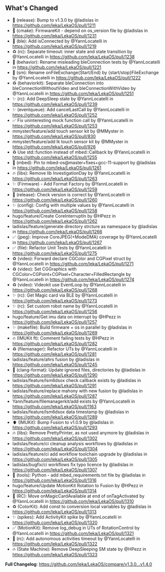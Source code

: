 ## What's Changed
* :bookmark: (release): Bump to v1.3.0 by @ladislas in https://github.com/leka/LekaOS/pull/1211
* :hammer: (cmake): FirmwareKit - depend on os_version file by @ladislas in https://github.com/leka/LekaOS/pull/1231
* 🚸 (ble): Add isConnected by @YannLocatelli in https://github.com/leka/LekaOS/pull/1219
* ♻️ (rc): Separate timeout: inner state and state transition by @YannLocatelli in https://github.com/leka/LekaOS/pull/1238
* 🚚 (behavior): Rename misleading bleConnection tests by @YannLocatelli in https://github.com/leka/LekaOS/pull/1221
* 🚚 (sm): Rename onFileExchange{Start/End} by {start/stop}FileExchange by @YannLocatelli in https://github.com/leka/LekaOS/pull/1222
* ♻️ (behaviorkit): Separate bleConnection into bleConnectionWithoutVideo and bleConnectionWithVideo by @YannLocatelli in https://github.com/leka/LekaOS/pull/1251
* ✨ (rc): Add DeepSleep state by @YannLocatelli in https://github.com/leka/LekaOS/pull/1239
* ✨ (eventqueue): Add cancelLastCall by @YannLocatelli in https://github.com/leka/LekaOS/pull/1252
* ✅ Fix uninteresting mock function call by @YannLocatelli in https://github.com/leka/LekaOS/pull/1253
* mmyster/feature/add touch sensor kit by @MMyster in https://github.com/leka/LekaOS/pull/830
* mmyster/feature/add lk touch sensor kit by @MMyster in https://github.com/leka/LekaOS/pull/926
* ♻️ Use std::function instead of mbed::Callback by @YannLocatelli in https://github.com/leka/LekaOS/pull/1255
* :pushpin: (mbed): Pin to mbed-os@master+fixes+gcc-11-support by @ladislas in https://github.com/leka/LekaOS/pull/1261
* 🔥 (libs): Remove lib InvestigationDay by @YannLocatelli in https://github.com/leka/LekaOS/pull/1263
* ✨ (Firmware) - Add Format Factory by @YannLocatelli in https://github.com/leka/LekaOS/pull/1259
* 👷 (release): Check version is correct by @YannLocatelli in https://github.com/leka/LekaOS/pull/1260
* ✨ (config): Config with multiple values by @YannLocatelli in https://github.com/leka/LekaOS/pull/1258
* hugo/feature/Create CoreInterruptIn by @HPezz in https://github.com/leka/LekaOS/pull/1262
* ladislas/feature/generate directory strcture as namespace by @ladislas in https://github.com/leka/LekaOS/pull/1266
* :white_check_mark: (jpeg): Improve CoreJPEG(+ModeDMA) coverage by @YannLocatelli in https://github.com/leka/LekaOS/pull/1267
* ✅ (file): Refactor Unit Tests by @YannLocatelli in https://github.com/leka/LekaOS/pull/1275
* ♻️ (video): Forward declare CGColor and CGPixel struct by @YannLocatelli in https://github.com/leka/LekaOS/pull/1271
* :recycle: (video): Set CGGraphics with CGColor+CGPoint+CGPixel+Character+FilledRectangle by @YannLocatelli in https://github.com/leka/LekaOS/pull/1274
* ♻️ (video): Videokit use EventLoop by @YannLocatelli in https://github.com/leka/LekaOS/pull/1268
* ✨ (rc): Get Magic card via BLE by @YannLocatelli in https://github.com/leka/LekaOS/pull/1273
* ✨ (rc): Set custom robot name by @YannLocatelli in https://github.com/leka/LekaOS/pull/1256
* hugo/feature/Get imu data on interrupt by @HPezz in https://github.com/leka/LekaOS/pull/1257
* :sparkles: (makefile): Build firmware + os in parallel by @ladislas in https://github.com/leka/LekaOS/pull/1269
* :fire: (IMUKit ft): Comment failing tests by @HPezz in https://github.com/leka/LekaOS/pull/1282
* ♻️ (filemanager): Refactor UTs by @YannLocatelli in https://github.com/leka/LekaOS/pull/1281
* ladislas/feature/ahrs fusion by @ladislas in https://github.com/leka/LekaOS/pull/1245
* :wrench: (clang-format): Update ignored files, directories by @ladislas in https://github.com/leka/LekaOS/pull/1290
* ladislas/feature/lsm6dsox check callback exists by @ladislas in https://github.com/leka/LekaOS/pull/1291
* ladislas/feature/replace mahony with new fusion by @ladislas in https://github.com/leka/LekaOS/pull/1287
* Yann/feature/filemanagerkit/add exists by @YannLocatelli in https://github.com/leka/LekaOS/pull/1163
* ladislas/feature/lsm6dsox data timestamp by @ladislas in https://github.com/leka/LekaOS/pull/1289
* :arrow_up: (IMUKit): Bump Fusion to v1.0.9 by @ladislas in https://github.com/leka/LekaOS/pull/1293
* :fire: (libs): Remove PrettyPrinter, as not used anymore by @ladislas in https://github.com/leka/LekaOS/pull/1302
* ladislas/feature/ci cleanup analysis workflows by @ladislas in https://github.com/leka/LekaOS/pull/1304
* ladislas/feature/ci add workflow toolchain upgrade by @ladislas in https://github.com/leka/LekaOS/pull/1305
* ladislas/bugfix/ci workflows fix typo licence by @ladislas in https://github.com/leka/LekaOS/pull/1307
* :wrench: (tools): Python - add mbed_requirements.txt file by @ladislas in https://github.com/leka/LekaOS/pull/1316
* hugo/feature/Update MotionKit Rotation to Fusion by @HPezz in https://github.com/leka/LekaOS/pull/1314
* 🐛 (RC): Move onMagicCardAvailable at end of onTagActivated by @YannLocatelli in https://github.com/leka/LekaOS/pull/1310
* :recycle: (ColorKit): Add const to conversion local variables by @ladislas in https://github.com/leka/LekaOS/pull/1313
* ✨ (spikes): Add ActivityKit spike by @YannLocatelli in https://github.com/leka/LekaOS/pull/1320
* ✅ (MotionKit): Remove log_debug in UTs of RotationControl by @YannLocatelli in https://github.com/leka/LekaOS/pull/1321
* 🚸 (rc): Add autonomous activities timeout by @YannLocatelli in https://github.com/leka/LekaOS/pull/1322
* :fire: (State Machine): Remove DeepSleeping SM state by @HPezz in https://github.com/leka/LekaOS/pull/1323


**Full Changelog**: https://github.com/leka/LekaOS/compare/v1.3.0...v1.4.0